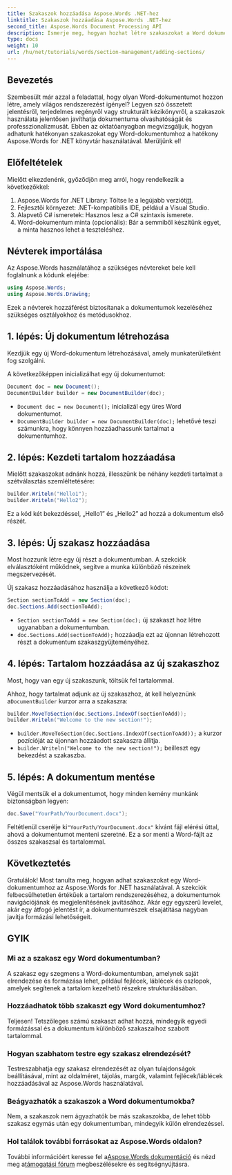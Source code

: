 ```yaml
---
title: Szakaszok hozzáadása Aspose.Words .NET-hez
linktitle: Szakaszok hozzáadása Aspose.Words .NET-hez
second_title: Aspose.Words Document Processing API
description: Ismerje meg, hogyan hozhat létre szakaszokat a Word dokumentumokban az olvashatóság és a professzionalizmus javítása érdekében. Ez az útmutató a dokumentum inicializálásától a munka elmentéséig mindenre kiterjed.
type: docs
weight: 10
url: /hu/net/tutorials/words/section-management/adding-sections/
---
```

## Bevezetés

Szembesült már azzal a feladattal, hogy olyan Word-dokumentumot hozzon létre, amely világos rendszerezést igényel? Legyen szó összetett jelentésről, terjedelmes regényről vagy strukturált kézikönyvről, a szakaszok használata jelentősen javíthatja dokumentuma olvashatóságát és professzionalizmusát. Ebben az oktatóanyagban megvizsgáljuk, hogyan adhatunk hatékonyan szakaszokat egy Word-dokumentumhoz a hatékony Aspose.Words for .NET könyvtár használatával. Merüljünk el!

## Előfeltételek

Mielőtt elkezdenénk, győződjön meg arról, hogy rendelkezik a következőkkel:

1. Aspose.Words for .NET Library: Töltse le a legújabb verziót[itt](https://releases.aspose.com/words/net/).
2. Fejlesztői környezet: .NET-kompatibilis IDE, például a Visual Studio.
3. Alapvető C# ismeretek: Hasznos lesz a C# szintaxis ismerete.
4. Word-dokumentum minta (opcionális): Bár a semmiből készítünk egyet, a minta hasznos lehet a teszteléshez.

## Névterek importálása

Az Aspose.Words használatához a szükséges névtereket bele kell foglalnunk a kódunk elejébe:

```csharp
using Aspose.Words;
using Aspose.Words.Drawing;
```

Ezek a névterek hozzáférést biztosítanak a dokumentumok kezeléséhez szükséges osztályokhoz és metódusokhoz.

## 1. lépés: Új dokumentum létrehozása

Kezdjük egy új Word-dokumentum létrehozásával, amely munkaterületként fog szolgálni.

A következőképpen inicializálhat egy új dokumentumot:

```csharp
Document doc = new Document();
DocumentBuilder builder = new DocumentBuilder(doc);
```

- `Document doc = new Document();` inicializál egy üres Word dokumentumot.
- `DocumentBuilder builder = new DocumentBuilder(doc);` lehetővé teszi számunkra, hogy könnyen hozzáadhassunk tartalmat a dokumentumhoz.

## 2. lépés: Kezdeti tartalom hozzáadása

Mielőtt szakaszokat adnánk hozzá, illesszünk be néhány kezdeti tartalmat a szétválasztás szemléltetésére:

```csharp
builder.Writeln("Hello1");
builder.Writeln("Hello2");
```

Ez a kód két bekezdéssel, „Hello1” és „Hello2” ad hozzá a dokumentum első részét.

## 3. lépés: Új szakasz hozzáadása

Most hozzunk létre egy új részt a dokumentumban. A szekciók elválasztóként működnek, segítve a munka különböző részeinek megszervezését.

Új szakasz hozzáadásához használja a következő kódot:

```csharp
Section sectionToAdd = new Section(doc);
doc.Sections.Add(sectionToAdd);
```

- `Section sectionToAdd = new Section(doc);` új szakaszt hoz létre ugyanabban a dokumentumban.
- `doc.Sections.Add(sectionToAdd);` hozzáadja ezt az újonnan létrehozott részt a dokumentum szakaszgyűjteményéhez.

## 4. lépés: Tartalom hozzáadása az új szakaszhoz

Most, hogy van egy új szakaszunk, töltsük fel tartalommal. 

 Ahhoz, hogy tartalmat adjunk az új szakaszhoz, át kell helyeznünk a`DocumentBuilder` kurzor arra a szakaszra:

```csharp
builder.MoveToSection(doc.Sections.IndexOf(sectionToAdd));
builder.Writeln("Welcome to the new section!");
```

- `builder.MoveToSection(doc.Sections.IndexOf(sectionToAdd));` a kurzor pozícióját az újonnan hozzáadott szakaszra állítja.
- `builder.Writeln("Welcome to the new section!");` beilleszt egy bekezdést a szakaszba.

## 5. lépés: A dokumentum mentése

Végül mentsük el a dokumentumot, hogy minden kemény munkánk biztonságban legyen:

```csharp
doc.Save("YourPath/YourDocument.docx");
```

 Feltétlenül cserélje ki`"YourPath/YourDocument.docx"` kívánt fájl elérési úttal, ahová a dokumentumot menteni szeretné. Ez a sor menti a Word-fájlt az összes szakaszsal és tartalommal.

## Következtetés

Gratulálok! Most tanulta meg, hogyan adhat szakaszokat egy Word-dokumentumhoz az Aspose.Words for .NET használatával. A szekciók felbecsülhetetlen értékűek a tartalom rendszerezéséhez, a dokumentumok navigációjának és megjelenítésének javításához. Akár egy egyszerű levelet, akár egy átfogó jelentést ír, a dokumentumrészek elsajátítása nagyban javítja formázási lehetőségeit. 

## GYIK

### Mi az a szakasz egy Word dokumentumban?

A szakasz egy szegmens a Word-dokumentumban, amelynek saját elrendezése és formázása lehet, például fejlécek, láblécek és oszlopok, amelyek segítenek a tartalom kezelhető részekre strukturálásában.

### Hozzáadhatok több szakaszt egy Word dokumentumhoz?

Teljesen! Tetszőleges számú szakaszt adhat hozzá, mindegyik egyedi formázással és a dokumentum különböző szakaszaihoz szabott tartalommal.

### Hogyan szabhatom testre egy szakasz elrendezését?

Testreszabhatja egy szakasz elrendezését az olyan tulajdonságok beállításával, mint az oldalméret, tájolás, margók, valamint fejlécek/láblécek hozzáadásával az Aspose.Words használatával.

### Beágyazhatók a szakaszok a Word dokumentumokba?

Nem, a szakaszok nem ágyazhatók be más szakaszokba, de lehet több szakasz egymás után egy dokumentumban, mindegyik külön elrendezéssel.

### Hol találok további forrásokat az Aspose.Words oldalon?

 További információért keresse fel a[Aspose.Words dokumentáció](https://reference.aspose.com/words/net/) és nézd meg a[támogatási fórum](https://forum.aspose.com/c/words/8) megbeszélésekre és segítségnyújtásra.